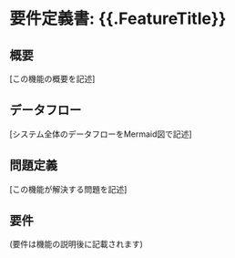 # 要件定義書: {{.FeatureTitle}}

## 概要
[この機能の概要を記述]

## データフロー
[システム全体のデータフローをMermaid図で記述]

## 問題定義
[この機能が解決する問題を記述]

## 要件
(要件は機能の説明後に記載されます)